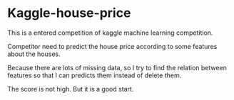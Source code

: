 # Kaggle-house-price

This is a entered competition of kaggle machine learning competition.

Competitor need to predict the house price according to some features about the houses.


Because there are lots of missing data, so I try to find the relation between features so that I can predicts them instead of delete them.

The score is not high. But it is a good start.

